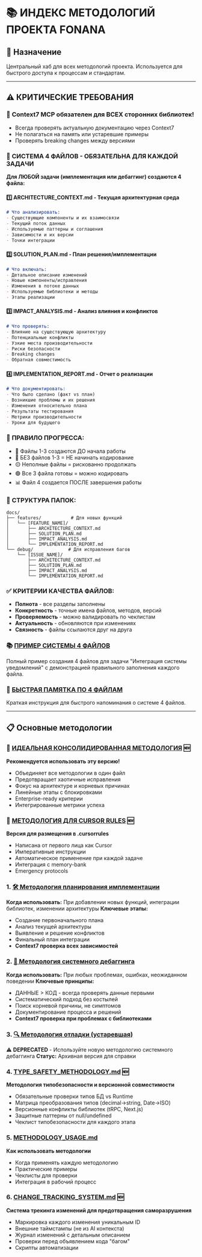 # 📚 ИНДЕКС МЕТОДОЛОГИЙ ПРОЕКТА FONANA

## 🎯 Назначение
Центральный хаб для всех методологий проекта. Используется для быстрого доступа к процессам и стандартам.

---

## ⚠️ КРИТИЧЕСКИЕ ТРЕБОВАНИЯ

### 🔌 **Context7 MCP обязателен для ВСЕХ сторонних библиотек!**
- Всегда проверять актуальную документацию через Context7
- Не полагаться на память или устаревшие примеры
- Проверять breaking changes между версиями

### 📁 **СИСТЕМА 4 ФАЙЛОВ - ОБЯЗАТЕЛЬНА ДЛЯ КАЖДОЙ ЗАДАЧИ**

**Для ЛЮБОЙ задачи (имплементация или дебаггинг) создаются 4 файла:**

#### 1️⃣ **ARCHITECTURE_CONTEXT.md** - Текущая архитектурная среда
```markdown
# Что анализировать:
- Существующие компоненты и их взаимосвязи
- Текущий поток данных
- Используемые паттерны и соглашения
- Зависимости и их версии
- Точки интеграции
```

#### 2️⃣ **SOLUTION_PLAN.md** - План решения/имплементации
```markdown
# Что включать:
- Детальное описание изменений
- Новые компоненты/исправления
- Изменения в потоке данных
- Используемые библиотеки и методы
- Этапы реализации
```

#### 3️⃣ **IMPACT_ANALYSIS.md** - Анализ влияния и конфликтов
```markdown
# Что проверять:
- Влияние на существующую архитектуру
- Потенциальные конфликты
- Узкие места производительности
- Риски безопасности
- Breaking changes
- Обратная совместимость
```

#### 4️⃣ **IMPLEMENTATION_REPORT.md** - Отчет о реализации
```markdown
# Что документировать:
- Что было сделано (факт vs план)
- Возникшие проблемы и их решения
- Изменения относительно плана
- Результаты тестирования
- Метрики производительности
- Уроки для будущего
```

### 🚦 **ПРАВИЛО ПРОГРЕССА:**
- 📄 Файлы 1-3 создаются ДО начала работы
- 🔴 БЕЗ файлов 1-3 = НЕ начинать кодирование
- 🟡 Неполные файлы = рискованно продолжать
- 🟢 Все 3 файла готовы = можно кодировать
- 📊 Файл 4 создается ПОСЛЕ завершения работы

### 📂 **СТРУКТУРА ПАПОК:**
```
docs/
├── features/           # Для новых функций
│   └── [FEATURE_NAME]/
│       ├── ARCHITECTURE_CONTEXT.md
│       ├── SOLUTION_PLAN.md
│       ├── IMPACT_ANALYSIS.md
│       └── IMPLEMENTATION_REPORT.md
└── debug/             # Для исправления багов
    └── [ISSUE_NAME]/
        ├── ARCHITECTURE_CONTEXT.md
        ├── SOLUTION_PLAN.md
        ├── IMPACT_ANALYSIS.md
        └── IMPLEMENTATION_REPORT.md
```

### ✅ **КРИТЕРИИ КАЧЕСТВА ФАЙЛОВ:**
- **Полнота** - все разделы заполнены
- **Конкретность** - точные имена файлов, методов, версий
- **Проверяемость** - можно валидировать по чеклистам
- **Актуальность** - обновляются при изменениях
- **Связность** - файлы ссылаются друг на друга

### 📚 **[ПРИМЕР СИСТЕМЫ 4 ФАЙЛОВ](./FOUR_FILES_EXAMPLE.md)**
Полный пример создания 4 файлов для задачи "Интеграция системы уведомлений" с демонстрацией правильного заполнения каждого файла.

### 🚀 **[БЫСТРАЯ ПАМЯТКА ПО 4 ФАЙЛАМ](./FOUR_FILES_QUICK_REFERENCE.md)**
Краткая инструкция для быстрого напоминания о системе 4 файлов.

---

## 📋 Основные методологии

### 🌟 [ИДЕАЛЬНАЯ КОНСОЛИДИРОВАННАЯ МЕТОДОЛОГИЯ](./IDEAL_METHODOLOGY.md) 🆕
**Рекомендуется использовать эту версию!**
- Объединяет все методологии в один файл
- Предотвращает хаотичные исправления
- Фокус на архитектуре и корневых причинах
- Линейные этапы с блокировками
- Enterprise-ready критерии
- Интегрированные метрики успеха

### 🤖 [МЕТОДОЛОГИЯ ДЛЯ CURSOR RULES](./CURSOR_METHODOLOGY_RULES.md) 🆕
**Версия для размещения в .cursorrules**
- Написана от первого лица как Cursor
- Императивные инструкции
- Автоматическое применение при каждой задаче
- Интеграция с memory-bank
- Emergency protocols

### 1. [🛠️ Методология планирования имплементации](./IMPLEMENTATION_METHODOLOGY.md)
**Когда использовать:** При добавлении новых функций, интеграции библиотек, изменении архитектуры
**Ключевые этапы:**
- Создание первоначального плана
- Анализ текущей архитектуры
- Выявление и решение конфликтов
- Финальный план интеграции
- **Context7 проверка всех зависимостей**

### 2. [🐛 Методология системного дебаггинга](./DEBUGGING_METHODOLOGY.md)
**Когда использовать:** При любых проблемах, ошибках, неожиданном поведении
**Ключевые принципы:**
- ДАННЫЕ > КОД - всегда проверять данные первыми
- Систематический подход без костылей
- Поиск корневой причины, не симптомов
- Документирование процесса и решений
- **Context7 проверка при проблемах с библиотеками**

### 3. [🔍 Методология отладки (устаревшая)](./DEBUGGING_METHODOLOGY_OLD.md)
⚠️ **DEPRECATED** - Используйте новую методологию системного дебаггинга
**Статус:** Архивная версия для справки

### 4. [TYPE_SAFETY_METHODOLOGY.md](./TYPE_SAFETY_METHODOLOGY.md) 🆕
**Методология типобезопасности и версионной совместимости**
- Обязательные проверки типов БД vs Runtime
- Матрица преобразования типов (decimal→string, Date→ISO)
- Версионные конфликты библиотек (tRPC, Next.js)
- Защитные паттерны от null/undefined
- Чеклист типобезопасности для каждого этапа

### 5. [METHODOLOGY_USAGE.md](./METHODOLOGY_USAGE.md)
**Как использовать методологии**
- Когда применять каждую методологию
- Практические примеры
- Чеклисты для проверки
- Интеграция в рабочий процесс

### 6. [CHANGE_TRACKING_SYSTEM.md](./CHANGE_TRACKING_SYSTEM.md) 🆕
**Система трекинга изменений для предотвращения саморазрушения**
- Маркировка каждого изменения уникальным ID
- Внешние таймстампы (не из AI контекста)
- Журнал изменений с детальным описанием
- Проверки перед объявлением кода "багом"
- Скрипты автоматизации 